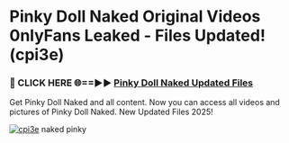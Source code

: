 # Pinky Doll Naked Original Videos 0nlyFans Leaked - Files Updated! (cpi3e)

<h3>🔴 CLICK HERE 🌐==►► <a href="https://tinyurl.com/up5wt9bj" rel="nofollow">Pinky Doll Naked Updated Files</a></h3>

Get Pinky Doll Naked and all content. Now you can access all videos and pictures of Pinky Doll Naked. New Updated Files 2025!

[![cpi3e](https://i.imgur.com/ABiUzMV.gif)](https://tinyurl.com/up5wt9bj)
naked pinky